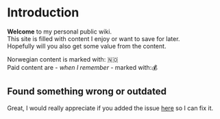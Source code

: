 # Introduction

**Welcome** to my personal public wiki.   
This site is filled with content I enjoy or want to save for later.   
Hopefully will you also get some value from the content.

Norwegian content is marked with: 🇳🇴  
Paid content are - _when I remember_ - marked with:💰

## Found something wrong or outdated

Great, I would really appreciate if you added the issue [here](https://github.com/bakke92/hwiki/issues) so I can fix it.

## 



